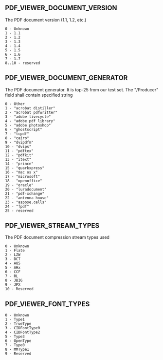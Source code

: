 ## PDF_VIEWER_DOCUMENT_VERSION

The PDF document version (1.1, 1.2, etc.)

```
0 - Unknown
1 - 1.1
2 - 1.2
3 - 1.3
4 - 1.4
5 - 1.5
6 - 1.6
7 - 1.7
8..10 - reserved
```

## PDF_VIEWER_DOCUMENT_GENERATOR

The PDF document generator. It is top-25 from our test set. The "/Producer" field shall contain specified string

```
0 - Other
1 - "acrobat distiller"
2 - "acrobat pdfwritter"
3 - "adobe livecycle"
4 - "adobe pdf library"
5 - "adobe photoshop"
6 - "ghostscript"
7 - "tcpdf"
8 - "cairo"
9 - "dvipdfm"
10 - "dvips"
11 - "pdftex"
12 - "pdfkit"
13 - "itext"
14 - "prince"
15 - "quarkxpress"
16 - "mac os x"
17 - "microsoft"
18 - "openoffice"
19 - "oracle"
20 - "luradocument"
21 - "pdf-xchange"
22 - "antenna house"
23 - "aspose.cells"
24 - "fpdf"
25 - reserved
```

## PDF_VIEWER_STREAM_TYPES

The PDF document compression stream types used

```
0 - Unknown
1 - Flate
2 - LZW
3 - DCT
4 - A85
5 - AHx
6 - CCF
7 - RL
8 - JBIG
9 - JPX
10 - Reserved
```

## PDF_VIEWER_FONT_TYPES

```
0 - Unknown
1 - Type1
2 - TrueType
3 - CIDFontType0
4 - CIDFontType2
5 - Type3
6 - OpenType
7 - Type0
8 - MMType1
9 - Reserved
```